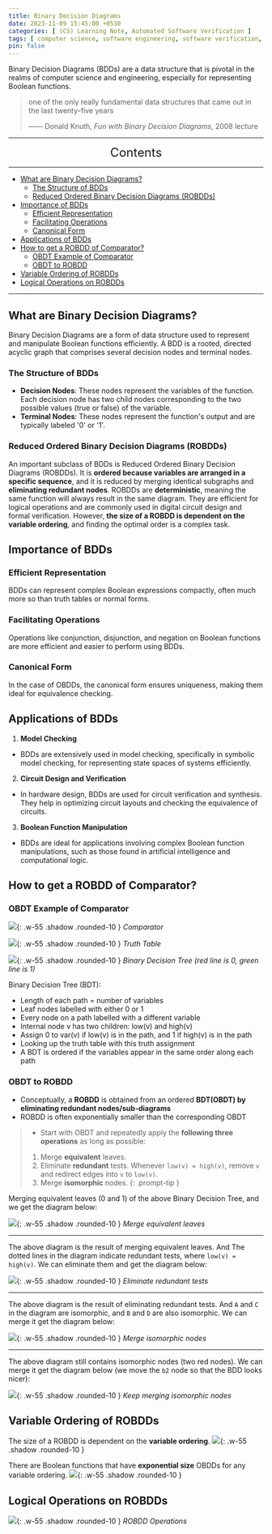 ```yaml
---
title: Binary Decision Diagrams
date: 2023-11-09 15:45:00 +0530
categories: [ (CS) Learning Note, Automated Software Verification ]
tags: [ computer science, software engineering, software verification, Model Checking, BDDs]
pin: false
---
```


Binary Decision Diagrams (BDDs) are a data structure that is pivotal in the realms of computer science and engineering, especially for representing Boolean functions. 

> one of the only really fundamental data structures that came out in the last twenty-five years
> 
> —— Donald Knuth, _Fun with Binary Decision Diagrams_, 2008 lecture

---
<center><font size='5'> Contents </font></center>

---

<!-- TOC -->
  * [What are Binary Decision Diagrams?](#what-are-binary-decision-diagrams)
    * [The Structure of BDDs](#the-structure-of-bdds)
    * [Reduced Ordered Binary Decision Diagrams (ROBDDs)](#reduced-ordered-binary-decision-diagrams-robdds)
  * [Importance of BDDs](#importance-of-bdds)
    * [Efficient Representation](#efficient-representation)
    * [Facilitating Operations](#facilitating-operations)
    * [Canonical Form](#canonical-form)
  * [Applications of BDDs](#applications-of-bdds)
  * [How to get a ROBDD of Comparator?](#how-to-get-a-robdd-of-comparator)
    * [OBDT Example of Comparator](#obdt-example-of-comparator)
    * [OBDT to ROBDD](#obdt-to-robdd)
  * [Variable Ordering of ROBDDs](#variable-ordering-of-robdds)
  * [Logical Operations on ROBDDs](#logical-operations-on-robdds)
<!-- TOC -->

---

## What are Binary Decision Diagrams?

Binary Decision Diagrams are a form of data structure used to represent and manipulate Boolean functions efficiently. A BDD is a rooted, directed acyclic graph that comprises several decision nodes and terminal nodes.

### The Structure of BDDs

- **Decision Nodes**: These nodes represent the variables of the function. Each decision node has two child nodes corresponding to the two possible values (true or false) of the variable.
- **Terminal Nodes**: These nodes represent the function's output and are typically labeled '0' or '1'.

### Reduced Ordered Binary Decision Diagrams (ROBDDs)

An important subclass of BDDs is Reduced Ordered Binary Decision Diagrams (ROBDDs). It is **ordered because variables are arranged in a specific sequence**, and it is reduced by merging identical subgraphs and **eliminating redundant nodes**. ROBDDs are **deterministic**, meaning the same function will always result in the same diagram. They are efficient for logical operations and are commonly used in digital circuit design and formal verification. However, **the size of a ROBDD is dependent on the variable ordering**, and finding the optimal order is a complex task.

## Importance of BDDs

### Efficient Representation

BDDs can represent complex Boolean expressions compactly, often much more so than truth tables or normal forms.

### Facilitating Operations

Operations like conjunction, disjunction, and negation on Boolean functions are more efficient and easier to perform using BDDs.

### Canonical Form

In the case of OBDDs, the canonical form ensures uniqueness, making them ideal for equivalence checking.

## Applications of BDDs

1. **Model Checking**
  - BDDs are extensively used in model checking, specifically in symbolic model checking, for representing state spaces of systems efficiently.
2. **Circuit Design and Verification**
  - In hardware design, BDDs are used for circuit verification and synthesis. They help in optimizing circuit layouts and checking the equivalence of circuits.
3. **Boolean Function Manipulation**
  - BDDs are ideal for applications involving complex Boolean function manipulations, such as those found in artificial intelligence and computational logic.

## How to get a ROBDD of Comparator?

### OBDT Example of Comparator

![](https://i.postimg.cc/Gmv1byv8/bdd1.png){: .w-55 .shadow .rounded-10 }
_Comparator_

![](https://i.postimg.cc/mhf1F9kz/bdd2.png){: .w-55 .shadow .rounded-10 }
_Truth Table_

![](https://i.postimg.cc/6pkwxNq0/bdd3.png){: .w-55 .shadow .rounded-10 }
_Binary Decision Tree (red line is 0, green line is 1)_

Binary Decision Tree (BDT):
- Length of each path = number of variables
- Leaf nodes labelled with either 0 or 1
- Every node on a path labelled with a different variable
- Internal node v has two children: low(v) and high(v)
- Assign 0 to var(v) if low(v) is in the path, and 1 if high(v) is in the path
- Looking up the truth table with this truth assignment
- A BDT is ordered if the variables appear in the same order along each path

### OBDT to ROBDD

- Conceptually, a **ROBDD** is obtained from an ordered **BDT(OBDT) by eliminating redundant nodes/sub-diagrams**
- ROBDD is often exponentially smaller than the corresponding OBDT

>- Start with OBDT and repeatedly apply the **following three operations** as long as possible:
>  1. Merge **equivalent** leaves.
>  2. Eliminate **redundant** tests. Whenever `low(v) = high(v)`, remove `v` and redirect edges into `v` to `low(v)`.
>  3. Merge **isomorphic** nodes.
{: .prompt-tip }

Merging equivalent leaves (0 and 1) of the above Binary Decision Tree, and we get the diagram below:

![](https://i.postimg.cc/9XtV7SM8/bdd4.png){: .w-55 .shadow .rounded-10 }
_Merge equivalent leaves_

---

The above diagram is the result of merging equivalent leaves. And The dotted lines in the diagram indicate redundant tests, where `low(v) = high(v)`. We can eliminate them and get the diagram below:

![](https://i.postimg.cc/NMXJW5Ls/bdd5.png){: .w-55 .shadow .rounded-10 }
_Eliminate redundant tests_

---

The above diagram is the result of eliminating redundant tests. And `A` and `C` in the diagram are isomorphic, and `B` and `D` are also isomorphic. We can merge it get the diagram below:

![](https://i.postimg.cc/PrfG8QP1/bdd6.png){: .w-55 .shadow .rounded-10 }
_Merge isomorphic nodes_

---

The above diagram still contains isomorphic nodes (two red nodes). We can merge it get the diagram below (we move the `b2` node so that the BDD looks nicer):

![](https://i.postimg.cc/8c9Y79cH/bdd7.png){: .w-55 .shadow .rounded-10 }
_Keep merging isomorphic nodes_


## Variable Ordering of ROBDDs

The size of a ROBDD is dependent on the **variable ordering**.
![](https://i.postimg.cc/XJPzDqFL/bdd8.png){: .w-55 .shadow .rounded-10 }

There are Boolean functions that have **exponential size** OBDDs for any variable ordering.
![](https://i.postimg.cc/g069F1qm/bdd9.png){: .w-55 .shadow .rounded-10 }

## Logical Operations on ROBDDs

![](https://i.postimg.cc/bwwgtbs5/bdd10.png){: .w-55 .shadow .rounded-10 }
_ROBDD Operations_


